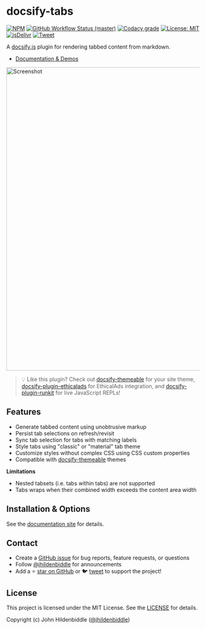 # docsify-tabs

[![NPM](https://img.shields.io/npm/v/docsify-tabs.svg?style=flat-square)](https://www.npmjs.com/package/docsify-tabs)
[![GitHub Workflow Status (master)](https://img.shields.io/github/workflow/status/jhildenbiddle/docsify-tabs/Build/master?label=checks&style=flat-square)](https://github.com/jhildenbiddle/docsify-tabs/actions?query=branch%3Amaster+)
[![Codacy grade](https://img.shields.io/codacy/grade/e9c2a9504211450ab39e0d72a1158a47.svg?style=flat-square)](https://app.codacy.com/gh/jhildenbiddle/docsify-tabs/dashboard)
[![License: MIT](https://img.shields.io/badge/License-MIT-yellow.svg?style=flat-square)](https://github.com/jhildenbiddle/docsify-tabs/blob/master/LICENSE)
[![jsDelivr](https://data.jsdelivr.com/v1/package/npm/docsify-tabs/badge)](https://www.jsdelivr.com/package/npm/docsify-tabs)
[![Tweet](https://img.shields.io/twitter/url/http/shields.io.svg?style=social)](https://twitter.com/intent/tweet?url=https%3A%2F%2Fgithub.com%2Fjhildenbiddle%2Fdocsify-tabs&hashtags=docsify,developers,frontend,plugin)

A [docsify.js](https://docsify.js.org) plugin for rendering tabbed content from markdown.

- [Documentation & Demos](https://jhildenbiddle.github.io/docsify-tabs)

<p>
  <a href="https://jhildenbiddle.github.io/docsify-tabs/">
    <img src="screenshot.jpg" width="790" alt="Screenshot">
  </a>
</p>

> 💡 Like this plugin? Check out [docsify-themeable](https://jhildenbiddle.github.io/docsify-themeable) for your site theme, [docsify-plugin-ethicalads](https://jhildenbiddle.github.io/docsify-plugin-ethicalads/) for EthicalAds integration, and [docsify-plugin-runkit](https://jhildenbiddle.github.io/docsify-plugin-runkit/) for live JavaScript REPLs!

## Features

- Generate tabbed content using unobtrusive markup
- Persist tab selections on refresh/revisit
- Sync tab selection for tabs with matching labels
- Style tabs using "classic" or "material" tab theme
- Customize styles without complex CSS using CSS custom properties
- Compatible with [docsify-themeable](https://jhildenbiddle.github.io/docsify-themeable/) themes

**Limitations**

- Nested tabsets (i.e. tabs within tabs) are not supported
- Tabs wraps when their combined width exceeds the content area width

## Installation & Options

See the [documentation site](https://jhildenbiddle.github.io/docsify-tabs) for details.

## Contact

- Create a [GitHub issue](https://github.com/jhildenbiddle/docsify-tabs/issues) for bug reports, feature requests, or questions
- Follow [@jhildenbiddle](https://twitter.com/jhildenbiddle) for announcements
- Add a ⭐️ [star on GitHub](https://github.com/jhildenbiddle/docsify-tabs) or 🐦 [tweet](https://twitter.com/intent/tweet?url=https%3A%2F%2Fgithub.com%2Fjhildenbiddle%2Fdocsify-tabs&hashtags=css,developers,frontend,javascript) to support the project!

## License

This project is licensed under the MIT License. See the [LICENSE](https://github.com/jhildenbiddle/docsify-tabs/blob/master/LICENSE) for details.

Copyright (c) John Hildenbiddle ([@jhildenbiddle](https://twitter.com/jhildenbiddle))

